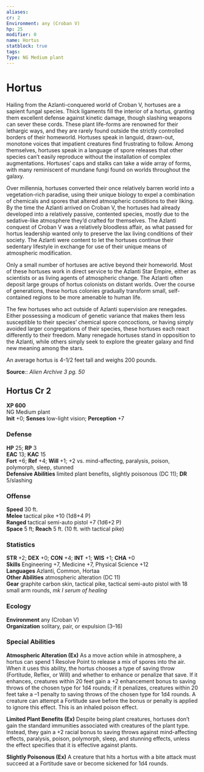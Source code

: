 ```yaml
---
aliases: 
cr: 2
Environment: any (Croban V)  
hp: 25
modifier: 0
name: Hortus
statblock: true
tags: 
Type: NG Medium plant  
---
```


# Hortus

Hailing from the Azlanti-conquered world of Croban V, hortuses are a sapient fungal species. Thick ligaments fill the interior of a hortus, granting them excellent defense against kinetic damage, though slashing weapons can sever these cords. These plant life-forms are renowned for their lethargic ways, and they are rarely found outside the strictly controlled borders of their homeworld. Hortuses speak in languid, drawn-out, monotone voices that impatient creatures find frustrating to follow. Among themselves, hortuses speak in a language of spore releases that other species can’t easily reproduce without the installation of complex augmentations. Hortuses’ caps and stalks can take a wide array of forms, with many reminiscent of mundane fungi found on worlds throughout the galaxy.

Over millennia, hortuses converted their once relatively barren world into a vegetation-rich paradise, using their unique biology to expel a combination of chemicals and spores that altered atmospheric conditions to their liking. By the time the Azlanti arrived on Croban V, the hortuses had already developed into a relatively passive, contented species, mostly due to the sedative-like atmosphere they’d crafted for themselves. The Azlanti conquest of Croban V was a relatively bloodless affair, as what passed for hortus leadership wanted only to preserve the lax living conditions of their society. The Azlanti were content to let the hortuses continue their sedentary lifestyle in exchange for use of their unique means of atmospheric modification.

Only a small number of hortuses are active beyond their homeworld. Most of these hortuses work in direct service to the Azlanti Star Empire, either as scientists or as living agents of atmospheric change. The Azlanti often deposit large groups of hortus colonists on distant worlds. Over the course of generations, these hortus colonies gradually transform small, self-contained regions to be more amenable to human life.

The few hortuses who act outside of Azlanti supervision are renegades. Either possessing a modicum of genetic variance that makes them less susceptible to their species’ chemical spore concoctions, or having simply avoided larger congregations of their species, these hortuses each react differently to their freedom. Many renegade hortuses stand in opposition to the Azlanti, while others simply seek to explore the greater galaxy and find new meaning among the stars.

An average hortus is 4-1/2 feet tall and weighs 200 pounds.

**Source**:: _Alien Archive 3 pg. 50_

## Hortus Cr 2

**XP 600**  
NG Medium plant  
**Init** +0; **Senses** low-light vision; **Perception** +7  

### Defense

**HP** 25; **RP** 3  
**EAC** 13; **KAC** 15  
**Fort** +6; **Ref** +4; **Will** +1; +2 vs. mind-affecting, paralysis, poison, polymorph, sleep, stunned  
**Defensive Abilities** limited plant benefits, slightly poisonous (DC 11); **DR** 5/slashing  

### Offense

**Speed** 30 ft.  
**Melee** tactical pike +10 (1d8+4 P)  
**Ranged** tactical semi-auto pistol +7 (1d6+2 P)  
**Space** 5 ft; **Reach** 5 ft. (10 ft. with tactical pike)

### Statistics

**STR** +2; **DEX** +0; **CON** +4; **INT** +1; **WIS** +1; **CHA** +0  
**Skills** Engineering +7, Medicine +7, Physical Science +12  
**Languages** Azlanti, Common, Hortaa  
**Other Abilities** atmospheric alteration (DC 11)  
**Gear** graphite carbon skin, tactical pike, tactical semi-auto pistol with 18 small arm rounds, _mk I serum of healing_

### Ecology

**Environment** any (Croban V)  
**Organization** solitary, pair, or expulsion (3–16)

### Special Abilities

**Atmospheric Alteration (Ex)** As a move action while in atmosphere, a hortus can spend 1 Resolve Point to release a mix of spores into the air. When it uses this ability, the hortus chooses a type of saving throw (Fortitude, Reflex, or Will) and whether to enhance or penalize that save. If it enhances, creatures within 20 feet gain a +2 enhancement bonus to saving throws of the chosen type for 1d4 rounds; if it penalizes, creatures within 20 feet take a –1 penalty to saving throws of the chosen type for 1d4 rounds. A creature can attempt a Fortitude save before the bonus or penalty is applied to ignore this effect. This is an inhaled poison effect.

**Limited Plant Benefits (Ex)** Despite being plant creatures, hortuses don’t gain the standard immunities associated with creatures of the plant type. Instead, they gain a +2 racial bonus to saving throws against mind-affecting effects, paralysis, poison, polymorph, sleep, and stunning effects, unless the effect specifies that it is effective against plants.

**Slightly Poisonous (Ex)** A creature that hits a hortus with a bite attack must succeed at a Fortitude save or become sickened for 1d4 rounds.
